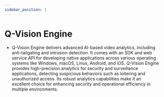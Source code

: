```yaml
---
sidebar_position: 1
---
```


# Q-Vision Engine

- Q-Vision Engine delivers advanced AI-based video analytics, including anti-tailgating and intrusion detection. It comes with an SDK and web service API for developing native applications across various operating systems like Windows, macOS, Linux, Android, and iOS. Q-Vision Engine provides high-precision analytics for security and surveillance applications, detecting suspicious behaviors such as loitering and unauthorized access. Its robust analytics capabilities make it an excellent choice for enhancing security and operational efficiency in multiple environments.